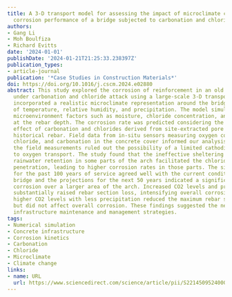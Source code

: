 ```yaml
---
title: A 3-D transport model for assessing the impact of microclimate change on the
  corrosion performance of a bridge subjected to carbonation and chloride attack
authors:
- Gang Li
- Moh Boulfiza
- Richard Evitts
date: '2024-01-01'
publishDate: '2024-01-21T21:25:33.238397Z'
publication_types:
- article-journal
publication: '*Case Studies in Construction Materials*'
doi: https://doi.org/10.1016/j.cscm.2024.e02880
abstract: This study explored the corrosion of reinforcement in an old arch bridge
  under carbonation and chloride attack using a large-scale 3-D transport model. It
  incorporated a realistic microclimate representation around the bridge in terms
  of temperature, relative humidity, and precipitation. The model simulated critical
  microenvironment factors such as moisture, chloride concentration, and carbonation
  at the rebar depth. The corrosion rate was predicted considering the synergistic
  effect of carbonation and chlorides derived from site-extracted pore solutions and
  historical rebar. Field data from in-situ sensors measuring oxygen content, moisture,
  chloride, and carbonation in the concrete cover informed our analysis. Significantly,
  the field measurements ruled out the possibility of a limited cathodic current due
  to oxygen transport. The study found that the ineffective sheltering from rain or
  rainwater retention in some parts of the arch facilitated the chloride and carbonation
  penetration, leading to higher corrosion rates in those parts. The simulation results
  for the past 100 years of service agreed well with the current condition of the
  bridge and the projections for the next 50 years indicated a significantly increased
  corrosion over a larger area of the arch. Increased CO2 levels and precipitation
  substantially raised rebar section loss, intensifying overall corrosion. In contrast,
  higher CO2 levels with less precipitation reduced the maximum rebar section loss
  but did not affect overall corrosion. These findings suggested the need for varied
  infrastructure maintenance and management strategies.
tags:
- Numerical simulation
- Concrete infrastructure
- Corrosion kinetics
- Carbonation
- Chloride
- Microclimate
- Climate change
links:
- name: URL
  url: https://www.sciencedirect.com/science/article/pii/S2214509524000317
---
```

